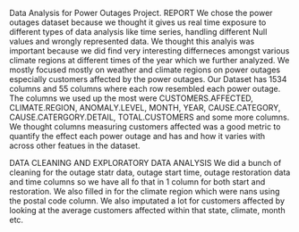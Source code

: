 Data Analysis for Power Outages Project.
REPORT
We chose the power outages dataset because we thought it gives us real time exposure to different types of data analysis like time series, handling different Null values and wrongly represented data. We thought this analyis was important because we did find very interesting differneces amongst various climate regions at different times of the year which we further analyzed. We mostly focused mostly on weather and climate regions on power outages especially customers affected by the power outages. Our Dataset has 1534 columns and 55 columns where each row resembled each power outage. The columns we used up the most were CUSTOMERS.AFFECTED, CLIMATE.REGION, ANOMALY.LEVEL, MONTH, YEAR, CAUSE.CATEGORY, CAUSE.CATERGORY.DETAIL, TOTAL.CUSTOMERS and some more columns. We thought columns measuring customers affected was a good metric to quantify the effect each power outage and has and how it varies with across other featues in the dataset. 

DATA CLEANING AND EXPLORATORY DATA ANALYSIS
We did a bunch of cleaning for the outage statr data, outage start time, outage restoration data and time columns so we have all fo that in 1 column for both start and restoration. We also filled in for the climate region which were nans using the postal code column. We also imputated a lot for customers affected by looking at the average customers affected within that state, climate, month etc.

